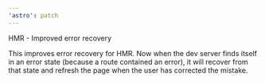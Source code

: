 ```yaml
---
'astro': patch
---
```


HMR - Improved error recovery

This improves error recovery for HMR. Now when the dev server finds itself in an error state (because a route contained an error), it will recover from that state and refresh the page when the user has corrected the mistake.